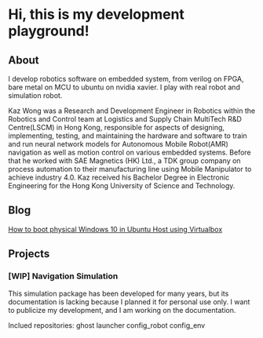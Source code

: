 # Hi, this is my development playground!

## About
I develop robotics software on embedded system, from verilog on FPGA, bare metal on MCU to ubuntu on nvidia xavier. I play with real robot and simulation robot.

Kaz Wong was a Research and Development Engineer in Robotics within the Robotics and Control team at Logistics and Supply Chain MultiTech R&D Centre(LSCM) in Hong Kong, responsible for aspects of designing, implementing, testing, and maintaining the hardware and software to train and run neural network models for Autonomous Mobile Robot(AMR) navigation as well as motion control on various embedded systems. Before that he worked with SAE Magnetics (HK) Ltd., a TDK group company on process automation to their manufacturing line using Mobile Manipulator to achieve industry 4.0. Kaz received his Bachelor Degree in Electronic Engineering for the Hong Kong University of Science and Technology.

## Blog
[How to boot physical Windows 10 in Ubuntu Host using Virtualbox](https://github.com/KazWong/Ubuntu_boot_physical_Windows)

## Projects
### [WIP] Navigation Simulation
This simulation package has been developed for many years, but its documentation is lacking because I planned it for personal use only. I want to publicize my development, and I am working on the documentation. 

Inclued repositories:
ghost
launcher
config_robot
config_env
